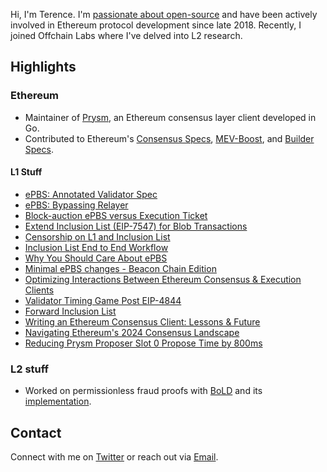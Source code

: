 Hi, I'm Terence. I'm [passionate about open-source](https://github.com/terencechain) and have been actively involved in Ethereum protocol development since late 2018. Recently, I joined Offchain Labs where I've delved into L2 research.

## Highlights

### Ethereum
- Maintainer of [Prysm](https://github.com/prysmaticlabs/prysm), an Ethereum consensus layer client developed in Go.
- Contributed to Ethereum's [Consensus Specs](https://github.com/ethereum/consensus-specs), [MEV-Boost](https://github.com/flashbots/mev-boost), and [Builder Specs](https://github.com/ethereum/builder-specs).

#### L1 Stuff
- [ePBS: Annotated Validator Spec](https://hackmd.io/@ttsao/epbs-annotated-validator)
- [ePBS: Bypassing Relayer](https://hackmd.io/@ttsao/bypassing-relayer)
- [Block-auction ePBS versus Execution Ticket](https://ethresear.ch/t/block-auction-epbs-versus-execution-ticket/19232)
- [Extend Inclusion List (EIP-7547) for Blob Transactions](https://hackmd.io/@ttsao/ryzAw9PRa)
- [Censorship on L1 and Inclusion List](https://hackmd.io/@ttsao/ByO9D-Uaa)
- [Inclusion List End to End Workflow](https://ethresear.ch/t/inclusion-list-eip-7547-end-to-end-workflow/18810)
- [Why You Should Care About ePBS](https://terencechain.substack.com/p/why-you-should-care-about-epbs)
- [Minimal ePBS changes - Beacon Chain Edition](https://ethresear.ch/t/minimal-epbs-beacon-chain-changes/18653)
- [Optimizing Interactions Between Ethereum Consensus & Execution Clients](https://substack.com/home/post/p-140705743?source=queue)
- [Validator Timing Game Post EIP-4844](https://ethresear.ch/t/validator-timing-game-post-eip4844/18129)
- [Forward Inclusion List](https://ethresear.ch/t/specing-out-forward-inclusion-list-w-dedicated-gas-limits/17115)
- [Writing an Ethereum Consensus Client: Lessons & Future](https://substack.com/home/post/p-139182302?source=queue)
- [Navigating Ethereum's 2024 Consensus Landscape](https://substack.com/home/post/p-137196839?source=queue)
- [Reducing Prysm Proposer Slot 0 Propose Time by 800ms](https://hackmd.io/lWq6jEVhThy72CnAkpTvig)

### L2 stuff
- Worked on permissionless fraud proofs with [BoLD](https://github.com/OffchainLabs/bold/blob/main/docs/research-specs/BOLDChallengeProtocol.pdf) and its [implementation](https://github.com/OffchainLabs/bold).

## Contact
Connect with me on [Twitter](https://twitter.com/terencechain) or reach out via [Email](ttsao@offchainlabs.com).
